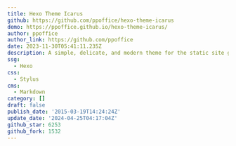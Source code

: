 ```yaml
---
title: Hexo Theme Icarus
github: https://github.com/ppoffice/hexo-theme-icarus
demo: https://ppoffice.github.io/hexo-theme-icarus/
author: ppoffice
author_link: https://github.com/ppoffice
date: 2023-11-30T05:41:11.235Z
description: A simple, delicate, and modern theme for the static site generator Hexo.
ssg:
  - Hexo
css:
  - Stylus
cms:
  - Markdown
category: []
draft: false
publish_date: '2015-03-19T14:24:24Z'
update_date: '2024-04-25T04:17:04Z'
github_star: 6253
github_fork: 1532
---
```

